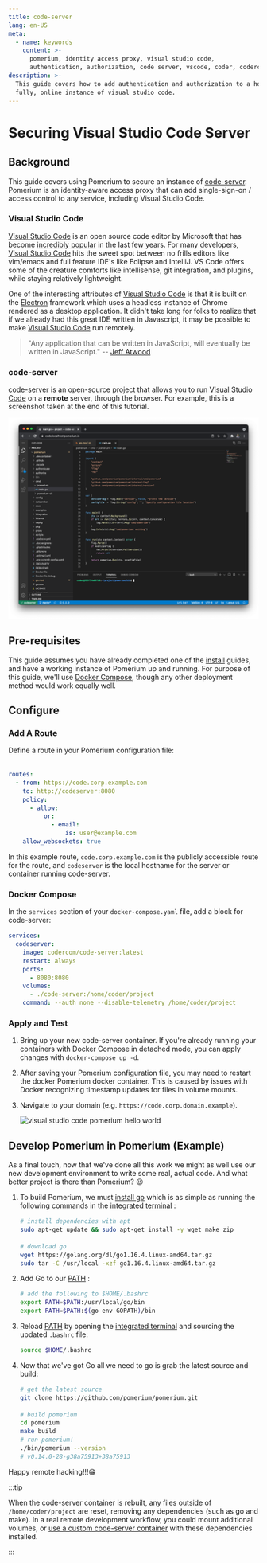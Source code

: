 ```yaml
---
title: code-server
lang: en-US
meta:
  - name: keywords
    content: >-
      pomerium, identity access proxy, visual studio code,
      authentication, authorization, code server, vscode, coder, codercom
description: >-
  This guide covers how to add authentication and authorization to a hosted,
  fully, online instance of visual studio code.
---
```


# Securing Visual Studio Code Server

## Background

This guide covers using Pomerium to secure an instance of [code-server]. Pomerium is an identity-aware access proxy that can add single-sign-on / access control to any service, including Visual Studio Code.

### Visual Studio Code

[Visual Studio Code] is an open source code editor by Microsoft that has become [incredibly popular](https://insights.stackoverflow.com/survey/2019#technology-_-most-popular-development-environments) in the last few years. For many developers, [Visual Studio Code] hits the sweet spot between no frills editors like vim/emacs and full feature IDE's like Eclipse and IntelliJ. VS Code offers some of the creature comforts like intellisense, git integration, and plugins, while staying relatively lightweight.

One of the interesting attributes of [Visual Studio Code] is that it is built on the [Electron](https://en.wikipedia.org/wiki/Electron_(software_framework)) framework which uses a headless instance of Chrome rendered as a desktop application. It didn't take long for folks to realize that if we already had this great IDE written in Javascript, it may be possible to make [Visual Studio Code] run remotely.

> "Any application that can be written in JavaScript, will eventually be written in JavaScript." -- [Jeff Atwood](https://blog.codinghorror.com/the-principle-of-least-power/)

### code-server

[code-server] is an open-source project that allows you to run [Visual Studio Code] on a **remote** server, through the browser. For example, this is a screenshot taken at the end of this tutorial.

![visual studio code with pomerium](./img/vscode-pomerium.png)

## Pre-requisites

This guide assumes you have already completed one of the [install] guides, and have a working instance of Pomerium up and running. For purpose of this guide, we'll use [Docker Compose](https://docs.docker.com/compose/), though any other deployment method would work equally well.

## Configure

### Add A Route

Define a route in your Pomerium configuration file:

```yaml

routes:
  - from: https://code.corp.example.com
    to: http://codeserver:8080
    policy:
      - allow:
          or:
            - email:
                is: user@example.com
    allow_websockets: true
```

In this example route, `code.corp.example.com` is the publicly accessible route for the route, and `codeserver` is the local hostname for the server or container running code-server.

### Docker Compose

In the `services` section of your `docker-compose.yaml` file, add a block for code-server:

```yaml
services:
  codeserver:
    image: codercom/code-server:latest
    restart: always
    ports:
      - 8080:8080
    volumes:
      - ./code-server:/home/coder/project
    command: --auth none --disable-telemetry /home/coder/project
```

### Apply and Test

1. Bring up your new code-server container. If you're already running your containers with Docker Compose in detached mode, you can apply changes with `docker-compose up -d`.

1. After saving your Pomerium configuration file, you may need to restart the docker Pomerium docker container. This is caused by issues with Docker recognizing timestamp updates for files in volume mounts.

1. Navigate to your domain (e.g. `https://code.corp.domain.example`).

    ![visual studio code pomerium hello world](./img/vscode-helloworld.png)

## Develop Pomerium in Pomerium (Example)

As a final touch, now that we've done all this work we might as well use our new development environment to write some real, actual code. And what better project is there than Pomerium? 😉

1. To build Pomerium, we must [install go](https://golang.org/doc/install) which is as simple as running the following commands in the [integrated terminal] :

    ```bash
    # install dependencies with apt
    sudo apt-get update && sudo apt-get install -y wget make zip

    # download go
    wget https://golang.org/dl/go1.16.4.linux-amd64.tar.gz
    sudo tar -C /usr/local -xzf go1.16.4.linux-amd64.tar.gz
    ```

1. Add Go to our [PATH] :

    ```bash
    # add the following to $HOME/.bashrc
    export PATH=$PATH:/usr/local/go/bin
    export PATH=$PATH:$(go env GOPATH)/bin
    ```

1. Reload [PATH] by opening the [integrated terminal] and sourcing the updated `.bashrc` file:

    ```bash
    source $HOME/.bashrc
    ```

1. Now that we've got Go all we need to go is grab the latest source and build:

    ```bash
    # get the latest source
    git clone https://github.com/pomerium/pomerium.git

    # build pomerium
    cd pomerium
    make build
    # run pomerium!
    ./bin/pomerium --version
    # v0.14.0-28-g38a75913+38a75913
    ```

Happy remote hacking!!!😁

:::tip

When the code-server container is rebuilt, any files outside of `/home/coder/project` are reset, removing any dependencies (such as go and make). In a real remote development workflow, you could mount additional volumes, or [use a custom code-server container](https://github.com/cdr/deploy-code-server/tree/main/deploy-container) with these dependencies installed.

:::

[integrated terminal]: https://code.visualstudio.com/docs/editor/integrated-terminal
[path]: https://en.wikipedia.org/wiki/PATH_(variable)
[install]: /docs/install/readme.md
[synology nas]: /guides/synology.md
[visual studio code]: https://code.visualstudio.com/
[code-server]: https://github.com/cdr/code-server
